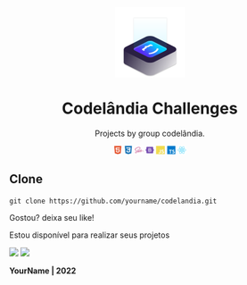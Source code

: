 <div align="center">
  
  <img src="./logo.svg" min-width="125" max-width="125" width="125" align="center" alt="Logo" />

  # Codelândia Challenges
  
  <p>Projects by group codelândia.</p>
  
  <img width="3%" src="https://raw.githubusercontent.com/devicons/devicon/master/icons/html5/html5-plain.svg">
  <img width="3%" src="https://raw.githubusercontent.com/devicons/devicon/master/icons/css3/css3-plain.svg">
  <img width="3%" src="https://raw.githubusercontent.com/devicons/devicon/master/icons/sass/sass-original.svg">
  <img width="3%" src="https://raw.githubusercontent.com/devicons/devicon/master/icons/bootstrap/bootstrap-plain.svg">
  <img width="3%" src="https://raw.githubusercontent.com/devicons/devicon/master/icons/javascript/javascript-plain.svg">
  <img width="3%" src="https://raw.githubusercontent.com/devicons/devicon/master/icons/typescript/typescript-plain.svg">
  <img width="3%" src="https://raw.githubusercontent.com/devicons/devicon/master/icons/react/react-original.svg">
</div>


<div>
  
  ## Clone

  ```
  git clone https://github.com/yourname/codelandia.git
  ```
</div>

<footer>
  <p>Gostou? deixa seu like!</p>
  <p>Estou disponível para realizar seus projetos</p>
  <a href="mailto:contato@mail.com"><img src="https://img.shields.io/badge/contato@mail.com-1F2D52?style=for-the-badge&logo=gmail&logoColor=white"></a>
  <a href="https://www.linkedin.com/in/YourName/"><img src="https://img.shields.io/badge//YourName-1F2D52?style=for-the-badge&logo=linkedin&logoColor=white"></a>
  
  <p><strong>YourName | 2022</strong></p>
</footer>
